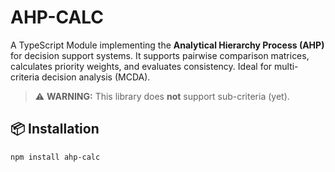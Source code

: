 # AHP-CALC

A TypeScript Module implementing the **Analytical Hierarchy Process (AHP)** for decision support systems. It supports pairwise comparison matrices, calculates priority weights, and evaluates consistency. Ideal for multi-criteria decision analysis (MCDA).

> ⚠️ **WARNING:** This library does **not** support sub-criteria (yet).

## 📦 Installation

```bash
npm install ahp-calc

```
